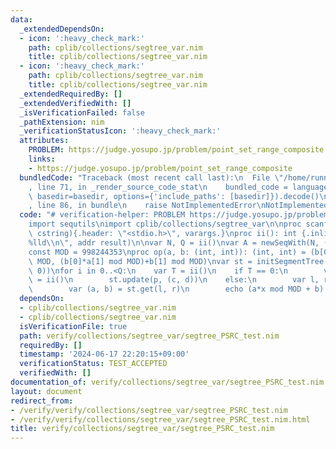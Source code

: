 ```yaml
---
data:
  _extendedDependsOn:
  - icon: ':heavy_check_mark:'
    path: cplib/collections/segtree_var.nim
    title: cplib/collections/segtree_var.nim
  - icon: ':heavy_check_mark:'
    path: cplib/collections/segtree_var.nim
    title: cplib/collections/segtree_var.nim
  _extendedRequiredBy: []
  _extendedVerifiedWith: []
  _isVerificationFailed: false
  _pathExtension: nim
  _verificationStatusIcon: ':heavy_check_mark:'
  attributes:
    PROBLEM: https://judge.yosupo.jp/problem/point_set_range_composite
    links:
    - https://judge.yosupo.jp/problem/point_set_range_composite
  bundledCode: "Traceback (most recent call last):\n  File \"/home/runner/.local/lib/python3.10/site-packages/onlinejudge_verify/documentation/build.py\"\
    , line 71, in _render_source_code_stat\n    bundled_code = language.bundle(stat.path,\
    \ basedir=basedir, options={'include_paths': [basedir]}).decode()\n  File \"/home/runner/.local/lib/python3.10/site-packages/onlinejudge_verify/languages/nim.py\"\
    , line 86, in bundle\n    raise NotImplementedError\nNotImplementedError\n"
  code: "# verification-helper: PROBLEM https://judge.yosupo.jp/problem/point_set_range_composite\n\
    import sequtils\nimport cplib/collections/segtree_var\n\nproc scanf(formatstr:\
    \ cstring){.header: \"<stdio.h>\", varargs.}\nproc ii(): int {.inline.} = scanf(\"\
    %lld\\n\", addr result)\n\nvar N, Q = ii()\nvar A = newSeqWith(N, (ii(), ii()))\n\
    const MOD = 998244353\nproc op(a, b: (int, int)): (int, int) = (b[0]*a[0] mod\
    \ MOD, (b[0]*a[1] mod MOD)+b[1] mod MOD)\nvar st = initSegmentTree(A, op, (1,\
    \ 0))\nfor i in 0..<Q:\n    var T = ii()\n    if T == 0:\n        var p, c, d\
    \ = ii()\n        st.update(p, (c, d))\n    else:\n        var l, r, x = ii()\n\
    \        var (a, b) = st.get(l, r)\n        echo (a*x mod MOD + b) mod MOD\n"
  dependsOn:
  - cplib/collections/segtree_var.nim
  - cplib/collections/segtree_var.nim
  isVerificationFile: true
  path: verify/collections/segtree_var/segtree_PSRC_test.nim
  requiredBy: []
  timestamp: '2024-06-17 22:20:15+09:00'
  verificationStatus: TEST_ACCEPTED
  verifiedWith: []
documentation_of: verify/collections/segtree_var/segtree_PSRC_test.nim
layout: document
redirect_from:
- /verify/verify/collections/segtree_var/segtree_PSRC_test.nim
- /verify/verify/collections/segtree_var/segtree_PSRC_test.nim.html
title: verify/collections/segtree_var/segtree_PSRC_test.nim
---
```

